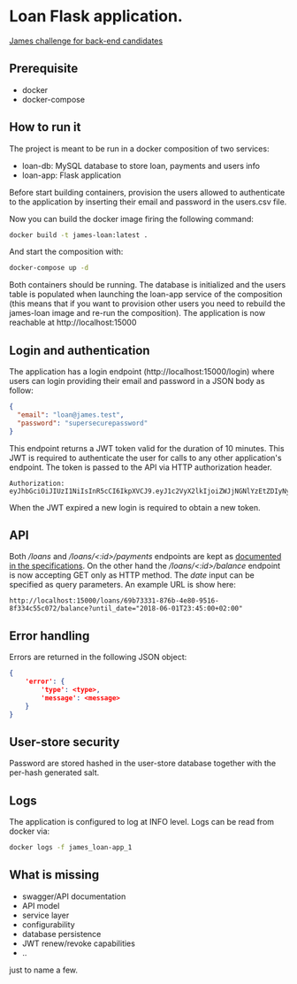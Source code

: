 # Loan Flask application.
[James challenge for back-end candidates](https://github.com/CrowdProcess/backend-challenge)

## Prerequisite
- docker
- docker-compose

## How to run it

The project is meant to be run in a docker composition of two services:
- loan-db: MySQL database to store loan, payments and users info
- loan-app: Flask application

Before start building containers, provision the users allowed to authenticate to the application by inserting
their email and password in the users.csv file.

Now you can build the docker image firing the following command:
```bash
docker build -t james-loan:latest .
```

And start the composition with:
```bash
docker-compose up -d
```

Both containers should be running. The database is initialized and the users table is populated when 
launching the loan-app service of the composition (this means that if you want to provision other users you need
to rebuild the james-loan image and re-run the composition).
The application is now reachable at http://localhost:15000

## Login and authentication

The application has a login endpoint (http://localhost:15000/login) where users can login providing their email and
password in a JSON body as follow:
```json
{
  "email": "loan@james.test",
  "password": "supersecurepassword"
}
```
This endpoint returns a JWT token valid for the duration of 10 minutes. This JWT is required to authenticate the user
for calls to any other application's endpoint. The token is passed to the API via HTTP authorization header.
```text
Authorization: eyJhbGciOiJIUzI1NiIsInR5cCI6IkpXVCJ9.eyJ1c2VyX2lkIjoiZWJjNGNlYzEtZDIyNy00NDk0LThhZTgtN2E0YjY0NzA4NWYyIiwiZXhwIjoxNTI3ODkwMjMwfQ.uYt9U2eXtVbp1rOnGKcmh4BMMS6Hd_ZcpUXAtAdiN8k
```

When the JWT expired a new login is required to obtain a new token.

## API

Both */loans* and */loans/<:id>/payments* endpoints are kept as [documented in the specifications](https://github.com/CrowdProcess/backend-challenge).
On the other hand the */loans/<:id>/balance* endpoint is now accepting GET only as HTTP method. The *date* input can be
specified as query parameters. An example URL is show here:
 ```text
http://localhost:15000/loans/69b73331-876b-4e80-9516-8f334c55c072/balance?until_date="2018-06-01T23:45:00+02:00"
```

## Error handling

Errors are returned in the following JSON object:
```json
{
    'error': {
        'type': <type>,
        'message': <message>
    }
}
```

## User-store security

Password are stored hashed in the user-store database together with the per-hash generated salt.

## Logs

The application is configured to log at INFO level.
Logs can be read from docker via:
```bash
docker logs -f james_loan-app_1 
```

## What is missing

- swagger/API documentation
- API model
- service layer
- configurability
- database persistence
- JWT renew/revoke capabilities
- ..

just to name a few.